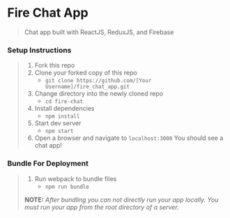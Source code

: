 # Fire Chat App

> Chat app built with ReactJS, ReduxJS, and Firebase
### Setup Instructions

> 1. Fork this repo
> 1. Clone your forked copy of this repo
>    - `git clone https://github.com/[Your Username]/fire_chat_app.git`
> 1. Change directory into the newly cloned repo
>    - `cd fire-chat`
> 1. Install dependencies 
>    - `npm install`
> 1. Start dev server
>    - `npm start`
> 1. Open a browser and navigate to `localhost:3000` You should see a chat app!

### Bundle For Deployment

> 1. Run webpack to bundle files
>    - `npm run bundle`
> 
> **NOTE:** *After bundling you can not directly run your app locally. You must run your app from the root directory of a server.*

